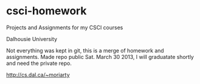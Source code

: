 csci-homework
=============

Projects and Assignments for my CSCI courses

Dalhousie University 

Not everything was kept in git, this is a merge of homework and assignments.
Made repo public Sat. March 30 2013, I will graduatate shortly and need the private repo. 

http://cs.dal.ca/~moriarty
